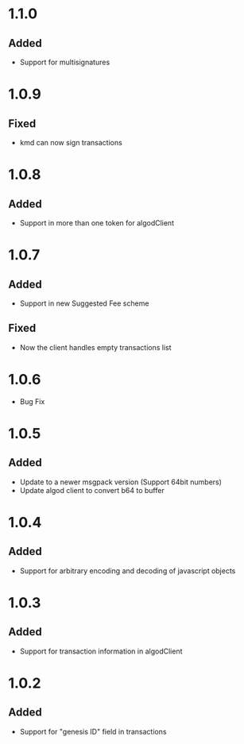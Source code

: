 # 1.1.0
## Added
- Support for multisignatures
# 1.0.9
## Fixed
- kmd can now sign transactions
# 1.0.8
## Added
- Support in more than one token for algodClient
# 1.0.7
## Added
- Support in new Suggested Fee scheme
## Fixed
- Now the client handles empty transactions list
# 1.0.6
- Bug Fix
# 1.0.5
## Added
- Update to a newer msgpack version (Support 64bit numbers) 
- Update algod client to convert b64 to buffer 
# 1.0.4
## Added
- Support for arbitrary encoding and decoding of javascript objects 
# 1.0.3
## Added
- Support for transaction information in algodClient
# 1.0.2
## Added
- Support for "genesis ID" field in transactions
